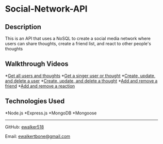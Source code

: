 # Social-Network-API

## Description
This is an API that uses a NoSQL to create a social media network where users can share thoughts, create a friend list, and react to other people's thoughts

## Walkthrough Videos
*[Get all users and thoughts](https://watch.screencastify.com/v/vOXIzXpscsbfACtJpnUo)
*[Get a singer user or thought](https://watch.screencastify.com/v/O8w0WOaJTCSz6i3GwRSI)
*[Create, update, and delete a user](https://watch.screencastify.com/v/zhQwF9W2J1WOGM3WWTDe)
*[Create, update, and delete a thought](https://watch.screencastify.com/v/w7lG04IQbz8vTGAR6NXR)
*[Add and remove a friend](https://watch.screencastify.com/v/2QV3zlyybQj8iX6U6meo)
*[Add and remove a reaction](https://watch.screencastify.com/v/ReQcMJwFS5DDT78gPzwu)

## Technologies Used
*Node.js
*Express.js
*MongoDB
*Mongoose

-----

GitHub: [ewalker518](https://github.com/ewalker518/)

Email: [ewalkertbone@gmail.com](mailto:ewalkertbone@gmail.com)
